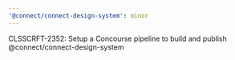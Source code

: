 ```yaml
---
'@connect/connect-design-system': minor
---
```


CLSSCRFT-2352: Setup a Concourse pipeline to build and publish @connect/connect-design-system
